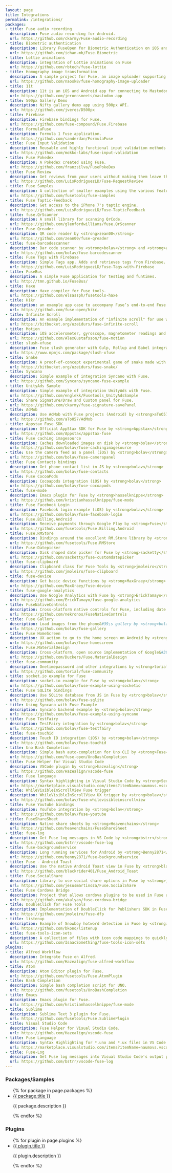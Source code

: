 ```yaml
---
layout: page
title: Integrations
permalink: /integrations/
packages:
- title: Fuse audio recording
  description: Fuse audio recording for Android.
  url: https://github.com/ckarmy/Fuse-audio-recording
- title: Biometric authentication
  description: Library FuseOpen for Biometric Authentication on iOS and Android
  url: https://github.com/ichan-mb/Fuse.Biometric
- title: Lottie animations
  description: integration of Lottie animations on Fuse
  url: https://github.com/rbtech/fuse-lottie
- title: Homography image transformation
  description: A sample project for Fuse, an image uploader supporting Homography image transformation.
  url: https://github.com/naosk8/fuse-homography-image-uploader
- title: 11t
  description: 11t is an iOS and Android app for connecting to Mastodon
  url: https://github.com/jeroensmeets/mastodon-app
- title: 500px Gallery Demo
  description: Nifty gallery demo app using 500px API.
  url: https://github.com/jveres/D500px
- title: Firebase
  description: Firebase bindings for Fuse.
  url: https://github.com/fuse-compound/Fuse.Firebase
- title: FormulaFuse
  description: Formula 1 Fuse application.
  url: https://github.com/sanderdan/FormulaFuse
- title: Fuse Input Validation
  description: Reusable and highly functional input validation methods in Fuse components
  url: https://github.com/mokko-labs/fuse-input-validation
- title: Fuse Pokedex
  description: A Pokedex created using Fuse.
  url: https://github.com/franzsilva/FusePokeDex
- title: Fuse Review
  description: Get reviews from your users without making them leave the app.
  url: https://github.com/LuisRodriguezLD/Fuse-RequestReview
- title: Fuse Samples
  description: A collection of smaller examples using the various features of Fuse.
  url: https://github.com/fusetools/fuse-samples
- title: Fuse Taptic-Feedback
  description: Get access to the iPhone 7's taptic engine.
  url: https://github.com/LuisRodriguezLD/Fuse-TapticFeedback
- title: fuse.QrScanner
  description: A small library for scanning QrCode.
  url: https://github.com/glenfordwilliams/fuse.QrScanner
- title: Fuse Qreader
  description: QR code reader by <strong>zean00</strong>
  url: https://github.com/zean00/fuse-qreader
- title: fuse-barcodescanner
  description: Bar code scanner by <strong>bolav</strong> and <strong>aesmon</strong>
  url: https://github.com/bolav/fuse-barcodescanner
- title: Fuse Tags with Firebase
  description: Simple Tags app. Adds and retrieves tags from Firebase.
  url: https://github.com/LuisRodriguezLD/Fuse-Tags-with-Firebase
- title: FuseBus
  description: A simple Fuse application for testing and funtimes.
  url: http://tmn.github.io/FuseBus/
- title: Haxe
  description: Haxe compiler for Fuse tools.
  url: https://github.com/elsassph/fusetools-haxe
- title: Hikr
  description: an example app case to accompany Fuse’s end-to-end Fuse app tutorial.
  url: https://github.com/fuse-open/hikr
- title: Infinite Scroll
  description: An example implementation of "infinite scroll" for use with Fuse Tools version 0.26 and above.
  url: https://bitbucket.org/uzeidurs/fuse-infinite-scroll
- title: Motion
  description: iOS accelerometer, gyroscope, magnetometer readings and more for Fuse.
  url: https://github.com/AlexGustafsson/fuse-motion
- title: slush-xfuse
  description: Fuse slush generator with Gulp, Rollup and Babel integration.
  url: https://www.npmjs.com/package/slush-xfuse
- title: Snake
  description: A proof-of-concept experimental game of snake made with Fusetools.
  url: https://bitbucket.org/uzeidurs/fuse-snake/
- title: Syncano
  description: Simple example of integration Syncano with Fuse.
  url: https://github.com/Syncano/syncano-fuse-example
- title: UnityAds Sample
  description: Simple example of integration UnityAds with Fuse.
  url: https://github.com/englekk/Fusetools_UnityAdsSample
- title: Share Signature/Draw and Custom panel for Fuse.
  url: https://github.com/ckarmy/fuse-signature-savePanel
- title: AdMob
  description: Use AdMob with Fuse projects (Android) by <strong>aToO57</strong>
  url: https://github.com/aToO57/AdMob
- title: Appstax Fuse SDK
  description: Official AppStax SDK for Fuse by <strong>Appstax</strong>
  url: https://github.com/Appstax/appstax-fuse
- title: Fuse caching imagesource
  description: Caches downloaded images on disk by <strong>bolav</strong>
  url: https://github.com/bolav/fuse-cachingimagesource
- title: Use the camera feed as a panel (iOS) by <strong>bolav</strong>
  url: https://github.com/bolav/fuse-camerapanel
- title: Fuse Contacts bindings
  description: Get phone contact list in JS by <strong>bolav</strong>
  url: https://github.com/bolav/fuse-contacts
- title: Fuse CocoaPods
  description: Cocoapods integration (iOS) by <strong>bolav</strong>
  url: https://github.com/bolav/fuse-cocoapods
- title: fuse-mode
  description: Emacs plugin for Fuse by <strong>hasselknippe</strong>
  url: https://github.com/kristianhasselknippe/fuse-mode
- title: Fuse Facebook Login
  description: Facebook login example (iOS) by <strong>bolav</strong>
  url: https://github.com/bolav/fuse-facebook-login
- title: Fuse.Billing.Android
  description: Receive payments through Google Play by <strong>Fuse</strong>
  url: https://github.com/fusetools/Fuse.Billing.Android
- title: Fuse.RMStore
  description: Bindings around the excellent RM.Store library by <strong>Fuse</strong>
  url: https://github.com/fusetools/Fuse.RMStore
- title: Fuse-Datepicker
  description: Disk shaped date picker for Fuse by <strong>sacketty</strong>
  url: https://github.com/sacketty/fuse-customdatepicker
- title: fuse-clipboard
  description: Clipboard class for Fuse Tools by <strong>jmoleiro</strong>
  url: https://github.com/jmoleiro/fuse-clipboard
- title: fuse-device
  description: Get basic device functions by <strong>MaxGraey</strong>
  url: https://github.com/MaxGraey/fuse-device
- title: fuse-google-analytics
  description: Use Google Analytics with Fuse by <strong>ErickTamayo</strong>
  url: https://github.com/ErickTamayo/fuse-google-analytics
- title: FuseNativeControls
  description: Cross-platform native controls for Fuse, including date and time picker by <strong>nekronos</strong>
  url: https://github.com/nekronos/FuseNativeControls
- title: Fuse Gallery
  description: Load images from the phone&#39;s gallery by <strong>bolav</strong>
  url: https://github.com/bolav/fuse-gallery
- title: Fuse HomeScreen
  description: UX action to go to the home screen on Android by <strong>bolav</strong>
  url: https://github.com/bolav/fuse-homescreen
- title: Fuse.MaterialDesign
  description: Cross-platform, open source implementation of Google&#39;s material design in Fuse by <strong>Duckers</strong>
  url: https://github.com/Duckers/Fuse.MaterialDesign
- title: fuse-community
  description: Onetimepassword and other integrations by <strong>torial</strong>
  url: https://github.com/torial/fuse-community
- title: socket.io example for Fuse
  description: socket.io example for Fuse by <strong>bolav</strong>
  url: https://github.com/bolav/fuse-example-using-socketio
- title: Fuse SQLite bindings
  description: Use SQLite database from JS in Fuse by <strong>bolav</strong>
  url: https://github.com/bolav/fuse-sqlite
- title: Using Syncano with Fuse Example
  description: Syncano backend example by <strong>bolav</strong>
  url: https://github.com/bolav/fuse-example-using-syncano
- title: Fuse TestFairy
  description: TestFairy integration by <strong>bolav</strong>
  url: https://github.com/bolav/fuse-testfairy
- title: fuse-touchid
  description: Touch ID integration (iOS) by <strong>bolav</strong>
  url: https://github.com/bolav/fuse-touchid
- title: Uno Bash Completion
  description: Simple bash auto-completion for Uno CLI by <strong>Fuse</strong>
  url: https://github.com/fuse-open/UnoBashCompletion
- title: Fuse Helper for Visual Studio Code
  description: VSCode plugin by <strong>hazealign</strong>
  url: https://github.com/Hazealign/vscode-fuse
- title: Fuse language
  description: Syntax highlighting in Visual Studio Code by <strong>Sergii Naumov</strong>
  url: https://marketplace.visualstudio.com/items?itemName=naumovs.vscode-fuse-syntax
- title: WhileVisibleInScrollView Fuse trigger
  description: WhileVisibleInScrollView UX trigger by <strong>bolav</strong>
  url: https://github.com/bolav/fuse-whilevisibleinscrollview
- title: Fuse Youtube bindings
  description: YouTube integration by <strong>bolav</strong>
  url: https://github.com/bolav/fuse-youtube
- title: FuseShareSheet
  description: Native share sheets by <strong>Heavenchains</strong>
  url: https://github.com/heavenchains/FuseShareSheet
- title: fuse-log
  description: Get Fuse log messages in VS Code by <strong>bstrr</strong>
  url: https://github.com/bstrr/vscode-fuse-log
- title: fuse-backgroundservice
  description: Long running services for Android by <strong>Benny2871</strong>
  url: https://github.com/benny2871/fuse-backgroundservice
- title: Fuse - Android Toast
  description: Use the native Android Toast view in Fuse by <strong>blackrider401</strong>
  url: https://github.com/blackrider401/Fuse_Android_Toast
- title: Fuse.SocialShare
  description: Library to use social share options in Fuse by <strong>jesusmartinoza</strong>
  url: https://github.com/jesusmartinoza/Fuse.SocialShare
- title: Fuse Cordova Bridge
  description: Project that allows cordova plugins to be used in Fuse apps by <strong>akalyan</strong>
  url: https://github.com/akalyan/fuse-cordova-bridge
- title: DoubleClick for Fuse Tools
  description: Implementation of DoubleClick for Publishers SDK in Fuse by <strong>jmoleiro</strong>
  url: https://github.com/jmoleiro/fuse-dfp
- title: listenup
  description: Example of Snowboy hotword detection in Fuse by <strong>bkono</strong>
  url: https://github.com/bkono/listenup
- title: fuse-tools-icon-sets
  description: A collection of files with icon code mappings to quickly add icons to your fuse tools project by <strong>IsaacSomething</strong>
  url: https://github.com/IsaacSomething/fuse-tools-icon-sets
plugins:
- title: Alfred Workflow
  description: Integrate Fuse on Alfred.
  url: https://github.com/Hazealign/fuse-alfred-workflow
- title: Atom
  description: Atom Editor plugin for Fuse.
  url: https://github.com/fusetools/Fuse.AtomPlugin
- title: Bash Completion
  description: Simple bash completion script for UNO.
  url: https://github.com/fusetools/UnoBashCompletion
- title: Emacs
  description: Emacs plugin for Fuse.
  url: https://github.com/kristianhasselknippe/fuse-mode
- title: Sublime
  description: Sublime Text 3 plugin for Fuse.
  url: https://github.com/fusetools/Fuse.SublimePlugin
- title: Visual Studio Code
  description: Fuse Helper for Visual Studio Code.
  url: https://github.com/Hazealign/vscode-fuse
- title: Fuse Language
  description: Syntax Highlighting for *.uno and *.ux files in VS Code.
  url: https://marketplace.visualstudio.com/items?itemName=naumovs.vscode-fuse-syntax
- title: Fuse-Log
  description: Get Fuse log messages into Visual Studio Code's output panel.
  url: https://github.com/bstrr/vscode-fuse-log
---
```


### Packages/Samples

<ul>
{% for package in page.packages %}
<li>
  <a href="{{ package.url }}" target="_blank">{{ package.title }}</a>
  <p>{{ package.description }}</p>
</li>
{% endfor %}
</ul>

### Plugins

<ul>
{% for plugin in page.plugins %}
<li>
  <a href="{{ plugin.url }}" target="_blank">{{ plugin.title }}</a>
  <p>{{ plugin.description }}</p>
</li>
{% endfor %}
</ul>